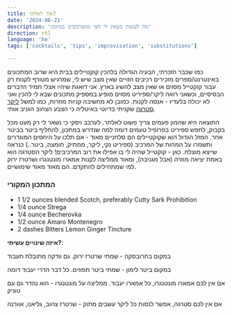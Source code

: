 ```yaml
---
title: איך לאלתר?
date: '2024-06-21'
description: 'מה לעשות כשאין לי חצי מהמרכיבים במתכון'
direction: rtl
language: 'he'
tags: ['cocktails', 'tips', 'improvisation', 'substitutions']

---
```


כמו שכבר הזכרתי, הבעיה הגדולה בלהכין קוקטיילים בבית היא שרוב המתכונים באינטרנט/ספרים מזכירים רכיבים הזויים שאין מצב שיש לי, שמרגיש מטורף לקנות רק עבור קוקטייל מסוים או שאין מצב להשיג בארץ. אני דואגת שיהיו אצלי תמיד הדברים הבסיסיים, וכשאני רואה ליקר/ספיריט מסוים מופיע במספיק מתכונים שבא לי להכין ואני לא יכולה בלעדיו - אנסה לקנות. 
כמובן לא מחשיבה קניות מוזרות, כמו למשל [ליקר סטרגה](https://wnf.co.il/liquore-strega) שקניתי בדיוטי באיטליה כי הצבע הצהוב הגניב אותי. 

התוצאה היא שהמון פעמים צריך פשוט לאלתר. לערבב ויסקי כי נשאר לי רק מעט מכל בקבוק, לחפש ספיריט בפרופיל טעמים דומה למה שנדרש במתכון, להחליף ביטר בביטר אחר. המזל הגדול הוא שקוקטיילים הם סלחניים מאוד - אם תלכו על היחסים המוגדרים ותשמרו על המהות של המרכיב (ספיריט נקי, ליקר, ממתיק, חומצה, ביטר..) כנראה שייצא מוצלח. 
כאן - קוקטייל שהיה לי בו אפילו את רוב המרכיבים! ליקר הסטרגה הוא באמת יציאה מוזרה (אבל מגניבה), ומאוד ממליצה לקנות אמארו מונטנגרו ושרטרז ירוק למי שמתחילים להתקדם. הם מאוד מאוד שימושיים.  

### המתכון המקורי
- 1 1/2 ounces blended Scotch, preferably Cutty Sark Prohibition
- 1/4 ounce Strega
- 1/4 ounce Becherovka
- 1/2 ounce Amaro Montenegro
- 2 dashes Bitters Lemon Ginger Tincture

**איזה שינויים עשיתי?**: 

במקום בחרובסקה - שמתי שרטרז ירוק. גם וודקה מתובלת תעבוד

במקום ביטר לימון - שמתי ביטר תפוזים. כל דבר הדרי יעבוד דומה

אם אין לכם אמארו מונטנגרו, כל אמארו יעבוד. ממליצה על מונטנגרו - הוא נהדר גם עם טוניק

אם אין לכם סטרגה, אפשר לנסות כל ליקר עשבים מתוק - שרטרז צהוב, גליאנו, אוורנה
